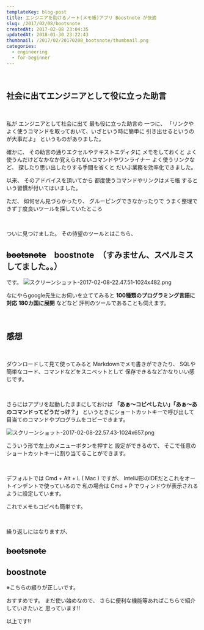 ```yaml
---
templateKey: blog-post
title: エンジニアを助けるノート(メモ帳)アプリ Boostnote が快適
slug: /2017/02/08/bootsnote
createdAt: 2017-02-08 23:04:35
updatedAt: 2018-01-30 23:22:43
thumbnail: /2017/02/20170208_bootsnote/thumbnail.png
categories:
  - engineering
  - for-beginner
---
```


&nbsp;
<h2 class="chapter">社会に出てエンジニアとして役に立った助言</h2>
&nbsp;

私が
エンジニアとして社会に出て
最も役に立った助言の
一つに、
「リンクやよく使うコマンドを取っておいて、いざという時に簡単に
引き出せるというのが大事だよ」
というものがありました。

<div class="adsense"></div>

確かに、
その助言の通りエクセルやテキストエディタに
メモをしておくと
よく使うんだけどなかなか覚えられないコマンドやワンライナー
よく使うリンクなど、
探したり思い出したりする手間を省くと
だいぶ業務を効率化できました。

以来、
そのアドバイスを頂いてから
都度使うコマンドやリンクはメモ帳
するという習慣が付いてはいました。

ただ、
如何せん見づらかったり、
グルーピングできなかったりで
うまく整理できず丁度良いツールを探していたところ

&nbsp;

ついに見つけました。
その待望のツールとはこちら、
&nbsp;

<h2><del datetime="2017-11-15T02:22:20+00:00">bootsnote</del>　boostnote　（すみません、スペルミスしてました。。）</h2>
です。
<img class="post-image" src="https://statics.ver-1-0.net/uploads/2017/02/20170208_bootsnote/スクリーンショット-2017-02-08-22.47.51-1024x482.png" alt="スクリーンショット-2017-02-08-22.47.51-1024x482.png"/>

なにやらgoogle先生にお伺いを立ててみると
<strong>100種類のプログラミング言語に対応</strong>
<strong>180カ国に展開</strong>
などなど
評判のツールであることも伺えます。

&nbsp;

<h2 class="chapter">感想</h2>
&nbsp;

ダウンロードして見て使ってみると
Markdownでメモ書きができたり、
SQLや簡単なコード、コマンドなどをスニペットとして
保存できるなどかなりいい感じです。

&nbsp;

さらにはアプリを起動したままにしておけば
<strong>「あぁ〜コピペしたい」「あぁ〜あのコマンドってどうだっけ？」</strong>
というときにショートカットキーで呼び出して
目当てのコマンドやプログラムをコピーできます。

<img class="post-image" src="https://statics.ver-1-0.net/uploads/2017/02/20170208_bootsnote/スクリーンショット-2017-02-08-22.57.43-1024x657.png" alt="スクリーンショット-2017-02-08-22.57.43-1024x657.png"/>

こういう形で左上のメニューボタンを押すと
設定ができるので、
そこで任意のショートカットキーに割り当てることができます。

&nbsp;

デフォルトでは Cmd + Alt + L ( Mac ) ですが、
InteliJ形のIDEだとこれをオートインデントで使っているので
私の場合は Cmd + P でウィンドウが表示されるように設定しています。

これでメモもコピペも簡単です。

&nbsp;

繰り返しにはなりますが、
<h2><del datetime="2017-11-15T02:22:20+00:00">bootsnote</del></h2>

<h2>boostnote</h2>
※こちらの綴りが正しいです。


おすすめです。
まだ使い始めなので、
さらに便利な機能等あればこちらで紹介していきたいと
思っています!!

以上です!!
